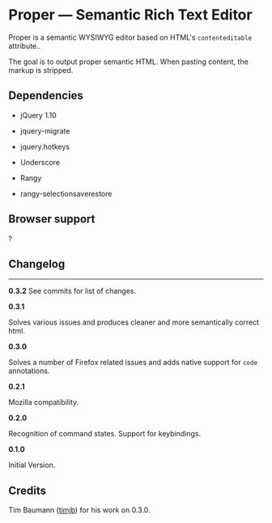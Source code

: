 # Proper — Semantic Rich Text Editor
Proper is a semantic WYSIWYG editor based on HTML's `contenteditable` attribute..

The goal is to output proper semantic HTML. When pasting content, the markup is stripped.

## Dependencies
- jQuery 1.10
- jquery-migrate

- jquery.hotkeys

- Underscore

- Rangy
- rangy-selectionsaverestore

## Browser support
?


## Changelog
-------------------
**0.3.2**
See commits for list of changes.

**0.3.1**

Solves various issues and produces cleaner and more semantically correct html.

**0.3.0**

Solves a number of Firefox related issues and adds native support for `code` annotations.

**0.2.1**

Mozilla compatibility.

**0.2.0**

Recognition of command states. Support for keybindings.

**0.1.0**

Initial Version.


Credits
-------------------
Tim Baumann ([timjb](http://github.com/timjb)) for his work on 0.3.0.
